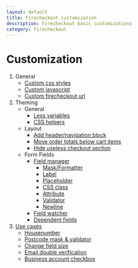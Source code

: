 ```yaml
---
layout: default
title: Firecheckout customization
description: Firecheckout basic customizations
category: Firecheckout
---
```


# Customization

 1. General
    - [Custom css styles](custom-css/)
    - [Custom javascript](custom-js/)
    - [Custom firecheckout url](/m2/extensions/firecheckout/configuration/#general-section)
 2. Theming
    - General
        - [Less variables](less-variables/)
        - [CSS helpers](css-helpers/)
    - Layout
        - [Add header/navigation block](change-page-layout/)
        - [Move order totals below cart items](move-order-totals-below-cart-items/)
        - [Hide useless checkout section](hide-useless-checkout-section/)
    - Form Fields
        - [Field manager](field-manager/)
            - [Mask/Formatter](field-manager/#mask)
            - [Label](field-manager/#label)
            - [Placeholder](field-manager/#placeholder)
            - [CSS class](field-manager/#css-class)
            - [Attribute](field-manager/#attribute)
            - [Validator](field-manager/#validator)
            - [Newline](field-manager/#newline)
        - [Field watcher](field-watcher/)
        - [Dependent fields](dependent-fields/)
 3. [Use cases](use-cases/)
    - [Housenumber](use-cases/housenumber/)
    - [Postcode mask &amp; validator](use-cases/postcode-mask/)
    - [Change field size](use-cases/field-size/)
    - [Email double verification](use-cases/email-verification-field/)
    - [Business account checkbox](use-cases/business-account-checkbox/)
